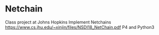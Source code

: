 # Netchain
Class project at Johns Hopkins
Implement Netchains https://www.cs.jhu.edu/~xinjin/files/NSDI18_NetChain.pdf
P4 and Python3
